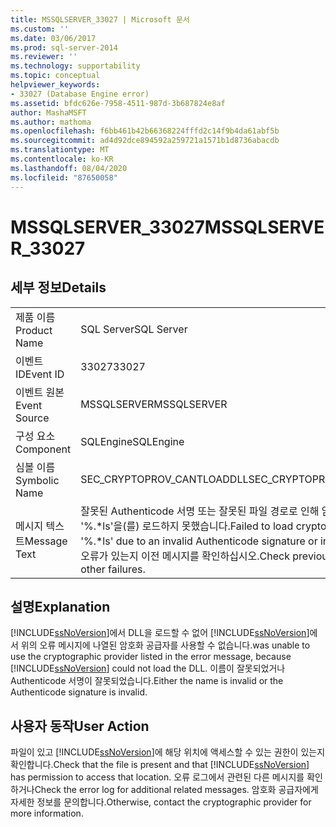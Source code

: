 ```yaml
---
title: MSSQLSERVER_33027 | Microsoft 문서
ms.custom: ''
ms.date: 03/06/2017
ms.prod: sql-server-2014
ms.reviewer: ''
ms.technology: supportability
ms.topic: conceptual
helpviewer_keywords:
- 33027 (Database Engine error)
ms.assetid: bfdc626e-7958-4511-987d-3b687824e8af
author: MashaMSFT
ms.author: mathoma
ms.openlocfilehash: f6bb461b42b66368224fffd2c14f9b4da61abf5b
ms.sourcegitcommit: ad4d92dce894592a259721a1571b1d8736abacdb
ms.translationtype: MT
ms.contentlocale: ko-KR
ms.lasthandoff: 08/04/2020
ms.locfileid: "87650058"
---
```

# <a name="mssqlserver_33027"></a><span data-ttu-id="09b18-102">MSSQLSERVER_33027</span><span class="sxs-lookup"><span data-stu-id="09b18-102">MSSQLSERVER_33027</span></span>
    
## <a name="details"></a><span data-ttu-id="09b18-103">세부 정보</span><span class="sxs-lookup"><span data-stu-id="09b18-103">Details</span></span>  
  
|||  
|-|-|  
|<span data-ttu-id="09b18-104">제품 이름</span><span class="sxs-lookup"><span data-stu-id="09b18-104">Product Name</span></span>|<span data-ttu-id="09b18-105">SQL Server</span><span class="sxs-lookup"><span data-stu-id="09b18-105">SQL Server</span></span>|  
|<span data-ttu-id="09b18-106">이벤트 ID</span><span class="sxs-lookup"><span data-stu-id="09b18-106">Event ID</span></span>|<span data-ttu-id="09b18-107">33027</span><span class="sxs-lookup"><span data-stu-id="09b18-107">33027</span></span>|  
|<span data-ttu-id="09b18-108">이벤트 원본</span><span class="sxs-lookup"><span data-stu-id="09b18-108">Event Source</span></span>|<span data-ttu-id="09b18-109">MSSQLSERVER</span><span class="sxs-lookup"><span data-stu-id="09b18-109">MSSQLSERVER</span></span>|  
|<span data-ttu-id="09b18-110">구성 요소</span><span class="sxs-lookup"><span data-stu-id="09b18-110">Component</span></span>|<span data-ttu-id="09b18-111">SQLEngine</span><span class="sxs-lookup"><span data-stu-id="09b18-111">SQLEngine</span></span>|  
|<span data-ttu-id="09b18-112">심볼 이름</span><span class="sxs-lookup"><span data-stu-id="09b18-112">Symbolic Name</span></span>|<span data-ttu-id="09b18-113">SEC_CRYPTOPROV_CANTLOADDLL</span><span class="sxs-lookup"><span data-stu-id="09b18-113">SEC_CRYPTOPROV_CANTLOADDLL</span></span>|  
|<span data-ttu-id="09b18-114">메시지 텍스트</span><span class="sxs-lookup"><span data-stu-id="09b18-114">Message Text</span></span>|<span data-ttu-id="09b18-115">잘못된 Authenticode 서명 또는 잘못된 파일 경로로 인해 암호화 공급자 '%.\*ls'을(를) 로드하지 못했습니다.</span><span class="sxs-lookup"><span data-stu-id="09b18-115">Failed to load cryptographic provider '%.\*ls' due to an invalid Authenticode signature or invalid file path.</span></span> <span data-ttu-id="09b18-116">다른 오류가 있는지 이전 메시지를 확인하십시오.</span><span class="sxs-lookup"><span data-stu-id="09b18-116">Check previous messages for other failures.</span></span>|  
  
## <a name="explanation"></a><span data-ttu-id="09b18-117">설명</span><span class="sxs-lookup"><span data-stu-id="09b18-117">Explanation</span></span>  
 [!INCLUDE[ssNoVersion](../../includes/ssnoversion-md.md)]<span data-ttu-id="09b18-118">에서 DLL을 로드할 수 없어 [!INCLUDE[ssNoVersion](../../includes/ssnoversion-md.md)]에서 위의 오류 메시지에 나열된 암호화 공급자를 사용할 수 없습니다.</span><span class="sxs-lookup"><span data-stu-id="09b18-118">was unable to use the cryptographic provider listed in the error message, because [!INCLUDE[ssNoVersion](../../includes/ssnoversion-md.md)] could not load the DLL.</span></span> <span data-ttu-id="09b18-119">이름이 잘못되었거나 Authenticode 서명이 잘못되었습니다.</span><span class="sxs-lookup"><span data-stu-id="09b18-119">Either the name is invalid or the Authenticode signature is invalid.</span></span>  
  
## <a name="user-action"></a><span data-ttu-id="09b18-120">사용자 동작</span><span class="sxs-lookup"><span data-stu-id="09b18-120">User Action</span></span>  
 <span data-ttu-id="09b18-121">파일이 있고 [!INCLUDE[ssNoVersion](../../includes/ssnoversion-md.md)]에 해당 위치에 액세스할 수 있는 권한이 있는지 확인합니다.</span><span class="sxs-lookup"><span data-stu-id="09b18-121">Check that the file is present and that [!INCLUDE[ssNoVersion](../../includes/ssnoversion-md.md)] has permission to access that location.</span></span> <span data-ttu-id="09b18-122">오류 로그에서 관련된 다른 메시지를 확인하거나</span><span class="sxs-lookup"><span data-stu-id="09b18-122">Check the error log for additional related messages.</span></span> <span data-ttu-id="09b18-123">암호화 공급자에게 자세한 정보를 문의합니다.</span><span class="sxs-lookup"><span data-stu-id="09b18-123">Otherwise, contact the cryptographic provider for more information.</span></span>  
  
  
